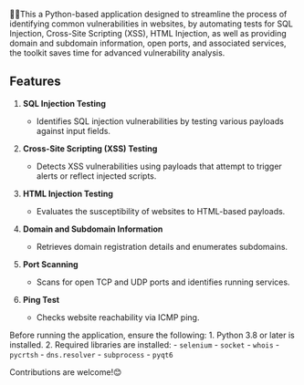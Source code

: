 
🚨🚨This a Python-based application designed to streamline the process of identifying common vulnerabilities in websites,
by automating tests for SQL Injection, Cross-Site Scripting (XSS), HTML Injection, as well as providing domain and subdomain information, 
open ports, and associated services, the toolkit saves time for advanced vulnerability analysis.

## Features

1. **SQL Injection Testing**
   - Identifies SQL injection vulnerabilities by testing various payloads against input fields.

2. **Cross-Site Scripting (XSS) Testing**
   - Detects XSS vulnerabilities using payloads that attempt to trigger alerts or reflect injected scripts.

3. **HTML Injection Testing**
   - Evaluates the susceptibility of websites to HTML-based payloads.

4. **Domain and Subdomain Information**
   - Retrieves domain registration details and enumerates subdomains.

5. **Port Scanning**
   - Scans for open TCP and UDP ports and identifies running services.

6. **Ping Test**
   - Checks website reachability via ICMP ping.

Before running the application, ensure the following:
       1. Python 3.8 or later is installed.
       2. Required libraries are installed:
            - `selenium`
            - `socket`
            - `whois`
            - `pycrtsh`
            - `dns.resolver`
            - `subprocess`
            - `pyqt6`



Contributions are welcome!😊
